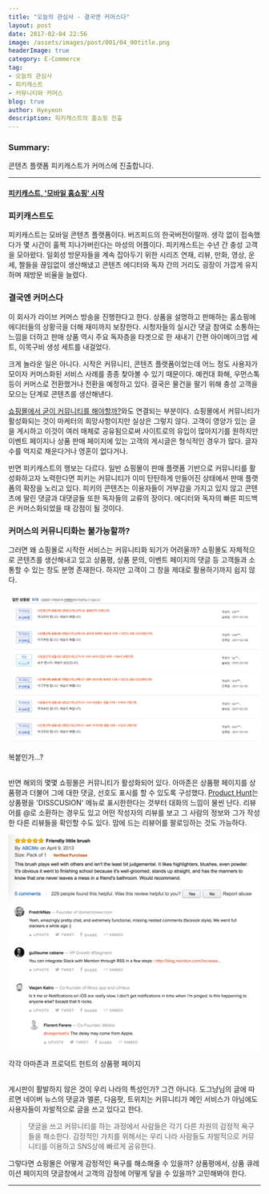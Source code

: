 ```yaml
---
title: "오늘의 관심사 - 결국엔 커머스다"
layout: post
date: 2017-02-04 22:56
image: /assets/images/post/001/04_00title.png
headerImage: true
category: E-Commerce
tag:
- 오늘의 관심사
- 피키캐스트
- 커뮤니티와 커머스
blog: true
author: Hyeyeon
description: 피키캐스트의 홈쇼핑 진출
---
```


### Summary:

콘텐츠 플랫폼 피키캐스트가 커머스에 진출합니다.

---



#### [피키캐스트, '모바일 홈쇼핑' 시작](http://www.zdnet.co.kr/news/news_view.asp?artice_id=20170206101229)

### 피키캐스트도

피키캐스트는 모바일 콘텐츠 플랫폼이다. 버즈피드의 한국버전이랄까. 생각 없이 접속했다가 몇 시간이 훌쩍 지나가버린다는 마성의 어플이다. 피키캐스트는 수년 간 충성 고객을 모아왔다. 일회성 방문자들을 계속 잡아두기 위한 시리즈 연재, 리뷰, 만화, 영상, 운세, 짤들을 끊임없이 생산해냈고 콘텐츠 에디터와 독자 간의 거리도 굉장이 가깝게 유지하며 재방문 비율을 늘렸다.

### 결국엔 커머스다

이 회사가 라이브 커머스 방송을 진행한다고 한다. 상품을 설명하고 판매하는 홈쇼핑에 에디터들의 상황극을 더해 재미까지 보장한다. 시청자들의 실시간 댓글 참여로 소통하는 느낌을 더하고 판매 상품 역시 주요 독자층을 타겟으로 한 새내기 간편 아이메이크업 세트, 이목구비 생성 세트를 내걸었다.

크게 놀라운 일은 아니다. 시작은 커뮤니티, 콘텐츠 플랫폼이었는데 어느 정도 사용자가 모이자 커머스화된 서비스 사례를 종종 찾아볼 수 있기 때문이다. 예컨대 화해, 우먼스톡 등이 커머스로 전환했거나 전환을 예정하고 있다. 결국은 물건을 팔기 위해 충성 고객을 모으는 단계로 콘텐츠를 생산해낸다.

[쇼핑몰에서 굳이 커뮤니티를 해야할까?](https://brunch.co.kr/@windydog/49)와도 연결되는 부분이다. 쇼핑몰에서 커뮤니티가 활성화되는 것이 마케터의 희망사항이지만 실상은 그렇지 않다. 고객이 영양가 있는 글을 게시하고 이것이 여러 매체로 공유됨으로써 사이트로의 유입이 많아지기를 원하지만 이벤트 페이지나 상품 판매 페이지에 있는 고객의 게시글은 형식적인 경우가 많다. 글자수를 억지로 채운다거나 영혼이 없다거나.

반면 피키캐스트의 행보는 다르다. 일반 쇼핑몰이 판매 플랫폼 기반으로 커뮤니티를 활성화하고자 노력한다면 피키는 커뮤니티가 이미 탄탄하게 만들어진 상태에서 판매 플랫폼의 확장을 노리고 있다. 피키의 콘텐츠는 이용자들이 거부감을 가지고 있지 않고 콘텐츠에 딸린 댓글과 대댓글들 또한 독자들의 교류의 장이다. 에디터와 독자의 빠른 피드백은 커머스화되었을 때 강점이 될 것이다.

### 커머스의 커뮤니티화는 불가능할까?

그러면 왜 쇼핑몰로 시작한 서비스는 커뮤니티화 되기가 어려울까? 쇼핑몰도 자체적으로 콘텐츠를 생산해내고 있고 상품평, 상품 문의, 이벤트 페이지의 댓글 등 고객들과 소통할 수 있는 창도 분명 존재한다. 하지만 고객이 그 창을 제대로 활용하기까지 쉽지 않다.

![pic1](/assets/images/post/001/45_01.png)
<figcaption class="caption">복붙인가...?</figcaption>

<br>

반면 해외의 몇몇 쇼핑몰은 커뮤니티가 활성화되어 있다. 아마존은 상품평 페이지를 상품평과 더불어 그에 대한 댓글, 선호도 표시를 할 수 있도록 구성했다. [Product Hunt](https://www.producthunt.com/)는 상품평을 'DISSCUSION' 메뉴로 표시한한다는 것부터 대화의 느낌이 물씬 난다. 리뷰어를 \@로 소환하는 경우도 있고 어떤 작성자의 리뷰를 보고 그 사람의 정보와 그가 작성한 다른 리뷰들을 확인할 수도 있다. 맘에 드는 리뷰어를 팔로잉하는 것도 가능하다.

![pic2](/assets/images/post/001/45_02.png)
![pic3](/assets/images/post/001/45_03.png)
<figcaption class="caption">각각 아마존과 프로덕트 헌트의 상품평 페이지</figcaption>

<br>

게시판이 활발하지 않은 것이 우리 나라의 특성인가? 그건 아니다. 도그냥님의 글에 따르면 네이버 뉴스의 댓글과 멜론, 다음팟, 트위치는 커뮤니티가 메인 서비스가 아님에도 사용자들이 자발적으로 글을 쓰고 있다고 한다.

> 댓글을 쓰고 커뮤니티를 하는 과정에서 사람들은 각기 다른 차원의 감정적 욕구들을 해소한다. 감정적인 가치를 위해서는 우리 나라 사람들도 자발적으로 커뮤니티를 이용하고 SNS상에 빠르게 공유한다.

그렇다면 쇼핑몰은 어떻게 감정적인 욕구를 해소해줄 수 있을까? 상품평에서, 상품 큐레이션 페이지의 댓글창에서 고객의 감정에 어떻게 닿을 수 있을까? 고민해봐야 한다.

---
